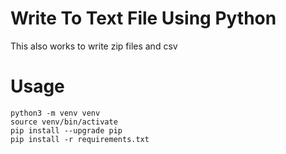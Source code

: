 # Write To Text File Using Python

This also works to write zip files and csv

# Usage 

```
python3 -m venv venv
source venv/bin/activate
pip install --upgrade pip
pip install -r requirements.txt
```